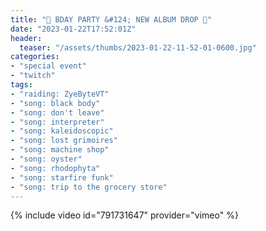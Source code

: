 ```yaml
---
title: "🎉 BDAY PARTY &#124; NEW ALBUM DROP 🎉"
date: "2023-01-22T17:52:01Z"
header:
  teaser: "/assets/thumbs/2023-01-22-11-52-01-0600.jpg"
categories:
- "special event"
- "twitch"
tags:
- "raiding: ZyeByteVT"
- "song: black body"
- "song: don't leave"
- "song: interpreter"
- "song: kaleidoscopic"
- "song: lost grimoires"
- "song: machine shop"
- "song: oyster"
- "song: rhodophyta"
- "song: starfire funk"
- "song: trip to the grocery store"
---
```

{% include video id="791731647" provider="vimeo" %}
